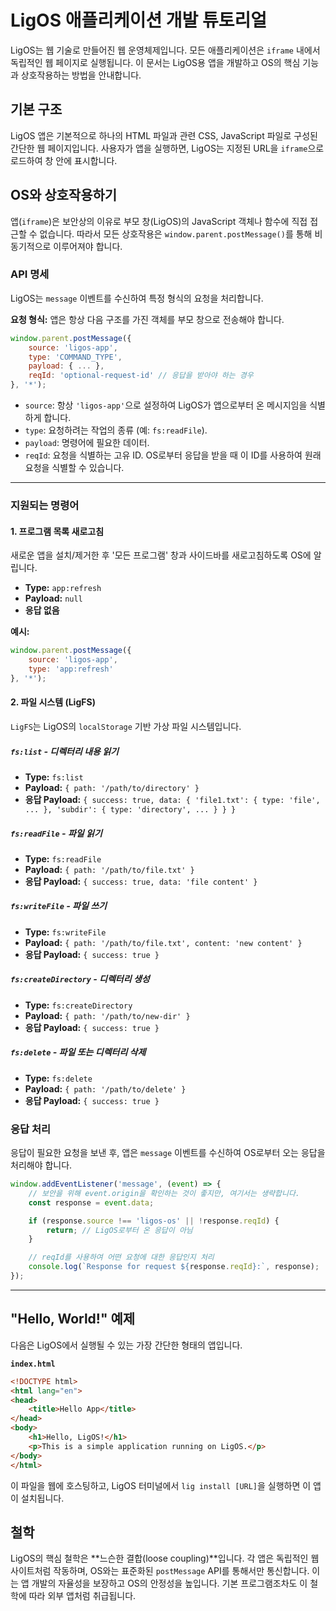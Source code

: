 # LigOS 애플리케이션 개발 튜토리얼

LigOS는 웹 기술로 만들어진 웹 운영체제입니다. 모든 애플리케이션은 `iframe` 내에서 독립적인 웹 페이지로 실행됩니다. 이 문서는 LigOS용 앱을 개발하고 OS의 핵심 기능과 상호작용하는 방법을 안내합니다.

## 기본 구조

LigOS 앱은 기본적으로 하나의 HTML 파일과 관련 CSS, JavaScript 파일로 구성된 간단한 웹 페이지입니다. 사용자가 앱을 실행하면, LigOS는 지정된 URL을 `iframe`으로 로드하여 창 안에 표시합니다.

## OS와 상호작용하기

앱(`iframe`)은 보안상의 이유로 부모 창(LigOS)의 JavaScript 객체나 함수에 직접 접근할 수 없습니다. 따라서 모든 상호작용은 `window.parent.postMessage()`를 통해 비동기적으로 이루어져야 합니다.

### API 명세

LigOS는 `message` 이벤트를 수신하여 특정 형식의 요청을 처리합니다.

**요청 형식:**
앱은 항상 다음 구조를 가진 객체를 부모 창으로 전송해야 합니다.

```javascript
window.parent.postMessage({
    source: 'ligos-app',
    type: 'COMMAND_TYPE',
    payload: { ... },
    reqId: 'optional-request-id' // 응답을 받아야 하는 경우
}, '*');
```

- `source`: 항상 `'ligos-app'`으로 설정하여 LigOS가 앱으로부터 온 메시지임을 식별하게 합니다.
- `type`: 요청하려는 작업의 종류 (예: `fs:readFile`).
- `payload`: 명령어에 필요한 데이터.
- `reqId`: 요청을 식별하는 고유 ID. OS로부터 응답을 받을 때 이 ID를 사용하여 원래 요청을 식별할 수 있습니다.

---

### 지원되는 명령어

#### 1. 프로그램 목록 새로고침

새로운 앱을 설치/제거한 후 '모든 프로그램' 창과 사이드바를 새로고침하도록 OS에 알립니다.

- **Type:** `app:refresh`
- **Payload:** `null`
- **응답 없음**

**예시:**
```javascript
window.parent.postMessage({
    source: 'ligos-app',
    type: 'app:refresh'
}, '*');
```

#### 2. 파일 시스템 (LigFS)

`LigFS`는 LigOS의 `localStorage` 기반 가상 파일 시스템입니다.

##### `fs:list` - 디렉터리 내용 읽기
- **Type:** `fs:list`
- **Payload:** `{ path: '/path/to/directory' }`
- **응답 Payload:** `{ success: true, data: { 'file1.txt': { type: 'file', ... }, 'subdir': { type: 'directory', ... } } }`

##### `fs:readFile` - 파일 읽기
- **Type:** `fs:readFile`
- **Payload:** `{ path: '/path/to/file.txt' }`
- **응답 Payload:** `{ success: true, data: 'file content' }`

##### `fs:writeFile` - 파일 쓰기
- **Type:** `fs:writeFile`
- **Payload:** `{ path: '/path/to/file.txt', content: 'new content' }`
- **응답 Payload:** `{ success: true }`

##### `fs:createDirectory` - 디렉터리 생성
- **Type:** `fs:createDirectory`
- **Payload:** `{ path: '/path/to/new-dir' }`
- **응답 Payload:** `{ success: true }`

##### `fs:delete` - 파일 또는 디렉터리 삭제
- **Type:** `fs:delete`
- **Payload:** `{ path: '/path/to/delete' }`
- **응답 Payload:** `{ success: true }`

### 응답 처리

응답이 필요한 요청을 보낸 후, 앱은 `message` 이벤트를 수신하여 OS로부터 오는 응답을 처리해야 합니다.

```javascript
window.addEventListener('message', (event) => {
    // 보안을 위해 event.origin을 확인하는 것이 좋지만, 여기서는 생략합니다.
    const response = event.data;

    if (response.source !== 'ligos-os' || !response.reqId) {
        return; // LigOS로부터 온 응답이 아님
    }

    // reqId를 사용하여 어떤 요청에 대한 응답인지 처리
    console.log(`Response for request ${response.reqId}:`, response);
});
```

---

## "Hello, World!" 예제

다음은 LigOS에서 실행될 수 있는 가장 간단한 형태의 앱입니다.

**`index.html`**
```html
<!DOCTYPE html>
<html lang="en">
<head>
    <title>Hello App</title>
</head>
<body>
    <h1>Hello, LigOS!</h1>
    <p>This is a simple application running on LigOS.</p>
</body>
</html>
```

이 파일을 웹에 호스팅하고, LigOS 터미널에서 `lig install [URL]`을 실행하면 이 앱이 설치됩니다.

## 철학

LigOS의 핵심 철학은 **느슨한 결합(loose coupling)**입니다. 각 앱은 독립적인 웹사이트처럼 작동하며, OS와는 표준화된 `postMessage` API를 통해서만 통신합니다. 이는 앱 개발의 자율성을 보장하고 OS의 안정성을 높입니다. 기본 프로그램조차도 이 철학에 따라 외부 앱처럼 취급됩니다. 